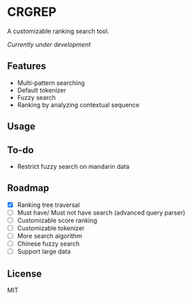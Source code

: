 # CRGREP

A customizable ranking search tool.

*Currently under development*

## Features

- Multi-pattern searching
- Default tokenizer
- Fuzzy search
- Ranking by analyzing contextual sequence

## Usage

## To-do

- Restrict fuzzy search on mandarin data

## Roadmap

- [x] Ranking tree traversal
- [ ] Must have/ Must not have search (advanced query parser)
- [ ] Customizable score ranking
- [ ] Customizable tokenizer
- [ ] More search algorithm
- [ ] Chinese fuzzy search
- [ ] Support large data

## License

MIT
